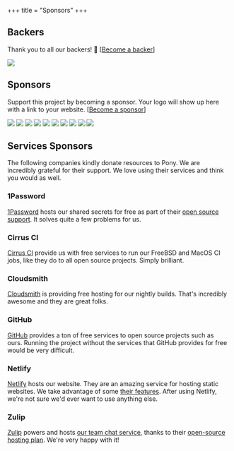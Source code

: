 +++
title = "Sponsors"
+++

## Backers

Thank you to all our backers! 🙏 [[Become a backer](https://opencollective.com/ponyc#backer)]

<a href="https://opencollective.com/ponyc#backers" target="_blank"><img src="https://opencollective.com/ponyc/backers.svg?width=890"></a>

## Sponsors

Support this project by becoming a sponsor. Your logo will show up here with a link to your website. [[Become a sponsor](https://opencollective.com/ponyc#sponsor)]

<a href="https://opencollective.com/ponyc/sponsor/0/website" target="_blank"><img src="https://opencollective.com/ponyc/sponsor/0/avatar.svg"></a>
<a href="https://opencollective.com/ponyc/sponsor/1/website" target="_blank"><img src="https://opencollective.com/ponyc/sponsor/1/avatar.svg"></a>
<a href="https://opencollective.com/ponyc/sponsor/2/website" target="_blank"><img src="https://opencollective.com/ponyc/sponsor/2/avatar.svg"></a>
<a href="https://opencollective.com/ponyc/sponsor/3/website" target="_blank"><img src="https://opencollective.com/ponyc/sponsor/3/avatar.svg"></a>
<a href="https://opencollective.com/ponyc/sponsor/4/website" target="_blank"><img src="https://opencollective.com/ponyc/sponsor/4/avatar.svg"></a>
<a href="https://opencollective.com/ponyc/sponsor/5/website" target="_blank"><img src="https://opencollective.com/ponyc/sponsor/5/avatar.svg"></a>
<a href="https://opencollective.com/ponyc/sponsor/6/website" target="_blank"><img src="https://opencollective.com/ponyc/sponsor/6/avatar.svg"></a>
<a href="https://opencollective.com/ponyc/sponsor/7/website" target="_blank"><img src="https://opencollective.com/ponyc/sponsor/7/avatar.svg"></a>
<a href="https://opencollective.com/ponyc/sponsor/8/website" target="_blank"><img src="https://opencollective.com/ponyc/sponsor/8/avatar.svg"></a>
<a href="https://opencollective.com/ponyc/sponsor/9/website" target="_blank"><img src="https://opencollective.com/ponyc/sponsor/9/avatar.svg"></a>

## Services Sponsors

The following companies kindly donate resources to Pony. We are incredibly grateful for their support. We love using their services and think you would as well.

### 1Password

[1Password](https://1password.com) hosts our shared secrets for free as part of their [open source support](https://github.com/1Password/1password-teams-open-source). It solves quite a few problems for us.

### Cirrus CI

[Cirrus CI](https://cirrus-ci.org/) provide us with free services to run our FreeBSD and MacOS CI jobs, like they do to all open source projects. Simply brilliant.

### Cloudsmith

[Cloudsmith](https://cloudsmith.io/) is providing free hosting for our nightly builds. That's incredibly awesome and they are great folks.

### GitHub

[GitHub](https://github.com/) provides a ton of free services to open source projects such as ours. Running the project without the services that GitHub provides for free would be very difficult.

### Netlify

[Netlify](https://www.netlify.com/) hosts our website. They are an amazing service for hosting static websites. We take advantage of some [their features](https://www.netlify.com/features/). After using Netlify, we're not sure we'd ever want to use anything else.

### Zulip

[Zulip](https://zulipchat.com/) powers and hosts [our team chat service](https://ponylang.zulipchat.com/), thanks to their [open-source hosting plan](https://zulipchat.com/for/open-source/). We're very happy with it!
